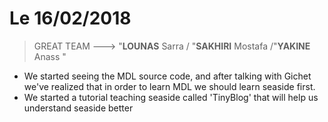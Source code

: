 # Le 16/02/2018

> GREAT TEAM ---> "**LOUNAS** Sarra / "**SAKHIRI** Mostafa /"**YAKINE** Anass "

- We started seeing the MDL source code, and after talking with Gichet we've realized
that in order to learn MDL we should learn seaside first.
- We started a tutorial teaching seaside called 'TinyBlog' that will 
  help us understand seaside better 
